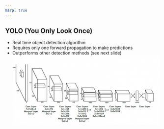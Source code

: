 ```yaml
---
marp: true
---
```


## YOLO (You Only Look Once)
- Real time object detection algorithm
- Requires only one forward propagation to make predictions
- Outperforms other detection methods (see next slide)
![alt text](/assets/images/yoloNN.png "YOLO Neural Network")
